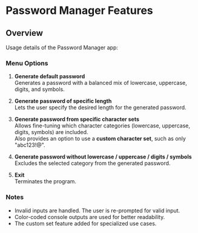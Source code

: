 # Password Manager Features

## Overview
Usage details of the Password Manager app:

### Menu Options
1. **Generate default password**  
   Generates a password with a balanced mix of lowercase, uppercase, digits, and symbols.

2. **Generate password of specific length**  
   Lets the user specify the desired length for the generated password.

3. **Generate password from specific character sets**  
   Allows fine-tuning which character categories (lowercase, uppercase, digits, symbols) are included.  
   Also provides an option to use a **custom character set**, such as only "abc123!@".

4. **Generate password without lowercase / uppercase / digits / symbols**  
   Excludes the selected category from the generated password.

5. **Exit**  
   Terminates the program.

### Notes
- Invalid inputs are handled. The user is re-prompted for valid input.
- Color-coded console outputs are used for better readability.
- The custom set feature added for specialized use cases.
